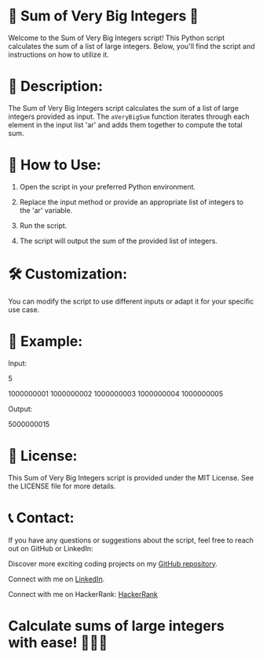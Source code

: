 #  🔢 Sum of Very Big Integers  🔢  

Welcome to the Sum of Very Big Integers script! This Python script calculates the sum of a list of large integers. Below, you'll find the script and instructions on how to utilize it.

# 📜 Description:
 
The Sum of Very Big Integers script calculates the sum of a list of large integers provided as input. The `aVeryBigSum` function iterates through each element in the input list 'ar' and adds them together to compute the total sum.

# 🚀 How to Use:

1. Open the script in your preferred Python environment.

2. Replace the input method or provide an appropriate list of integers to the 'ar' variable.

3. Run the script.

4. The script will output the sum of the provided list of integers.

# 🛠️ Customization:

You can modify the script to use different inputs or adapt it for your specific use case.

# 🧩 Example:

Input:

5

1000000001 1000000002 1000000003 1000000004 1000000005

Output:

5000000015

# 📄 License:

This Sum of Very Big Integers script is provided under the MIT License. See the LICENSE file for more details.

# 📞 Contact: 

If you have any questions or suggestions about the script, feel free to reach out on GitHub or LinkedIn:

Discover more exciting coding projects on my [GitHub repository](https://github.com/Maham-j).

Connect with me on [LinkedIn](https://www.linkedin.com/in/maham-jamil-268584267).

Connect with me on HackerRank: [HackerRank ](https://www.hackerrank.com/maham_jamil)


# Calculate sums of large integers with ease! 🧮🔢🔵

